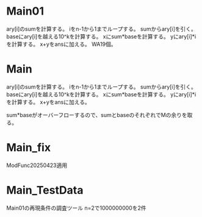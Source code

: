 # Main01
ary[i]のsumを計算する。
iをn-1から1までループする。
sumからary\[i\]を引く。
baseにary\[i\]を越える10^kを計算する。
xにsum\*baseを計算する。
yにary\[i\]\*iを計算する。
x+yをansに加える。
WA19個。

# Main
ary[i]のsumを計算する。
iをn-1から1までループする。
sumからary\[i\]を引く。
baseにary\[i\]を越える10^kを計算する。
xにsum\*baseを計算する。
yにary\[i\]\*iを計算する。
x+yをansに加える。

sum\*baseがオーバーフローするので、sumとbaseのそれぞれでMの余りを取る。

# Main\_fix
ModFunc20250423適用

# Main\_TestData
Main01の再現条件の調査ツール
n=2で1000000000を2件


